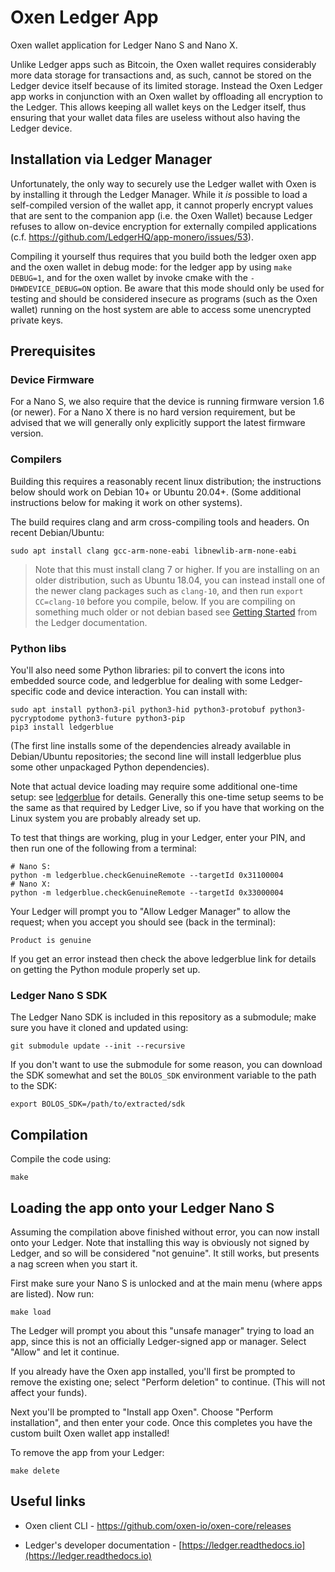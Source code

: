 # Oxen Ledger App

Oxen wallet application for Ledger Nano S and Nano X.

Unlike Ledger apps such as Bitcoin, the Oxen wallet requires considerably more data storage for
transactions and, as such, cannot be stored on the Ledger device itself because of its limited
storage.  Instead the Oxen Ledger app works in conjunction with an Oxen wallet by offloading all
encryption to the Ledger.  This allows keeping all wallet keys on the Ledger itself, thus ensuring
that your wallet data files are useless without also having the Ledger device.

## Installation via Ledger Manager

Unfortunately, the only way to securely use the Ledger wallet with Oxen is by installing it through
the Ledger Manager.  While it *is* possible to load a self-compiled version of the wallet app, it
cannot properly encrypt values that are sent to the companion app (i.e. the Oxen Wallet) because
Ledger refuses to allow on-device encryption for externally compiled applications (c.f.
https://github.com/LedgerHQ/app-monero/issues/53).

Compiling it yourself thus requires that you build both the ledger oxen app and the oxen wallet in
debug mode: for the ledger app by using `make DEBUG=1`, and for the oxen wallet by invoke cmake with
the `-DHWDEVICE_DEBUG=ON` option.  Be aware that this mode should only be used for testing and
should be considered insecure as programs (such as the Oxen wallet) running on the host system are
able to access some unencrypted private keys.

## Prerequisites

### Device Firmware

For a Nano S, we also require that the device is running firmware version 1.6 (or newer).  For a
Nano X there is no hard version requirement, but be advised that we will generally only explicitly
support the latest firmware version.

### Compilers

Building this requires a reasonably recent linux distribution; the instructions below should work on
Debian 10+ or Ubuntu 20.04+.  (Some additional instructions below for making it work on other
systems).

The build requires clang and arm cross-compiling tools and headers.  On recent Debian/Ubuntu:

    sudo apt install clang gcc-arm-none-eabi libnewlib-arm-none-eabi

> Note that this must install clang 7 or higher.  If you are installing on an older distribution,
> such as Ubuntu 18.04, you can instead install one of the newer clang packages such as `clang-10`,
> and then run `export CC=clang-10` before you compile, below.  If you are compiling on something
> much older or not debian based see [Getting
> Started](https://ledger.readthedocs.io/en/latest/userspace/getting_started.html) from the Ledger
> documentation.

### Python libs

You'll also need some Python libraries: pil to convert the icons into embedded source code, and
ledgerblue for dealing with some Ledger-specific code and device interaction.  You can install with:

    sudo apt install python3-pil python3-hid python3-protobuf python3-pycryptodome python3-future python3-pip 
    pip3 install ledgerblue

(The first line installs some of the dependencies already available in Debian/Ubuntu repositories;
the second line will install ledgerblue plus some other unpackaged Python dependencies).

Note that actual device loading may require some additional one-time setup: see
[ledgerblue](https://pypi.org/project/ledgerblue/) for details.  Generally this one-time setup seems
to be the same as that required by Ledger Live, so if you have that working on the Linux system you
are probably already set up.

To test that things are working, plug in your Ledger, enter your PIN, and then run one of the
following from a terminal:

    # Nano S:
    python -m ledgerblue.checkGenuineRemote --targetId 0x31100004
    # Nano X:
    python -m ledgerblue.checkGenuineRemote --targetId 0x33000004

Your Ledger will prompt you to "Allow Ledger Manager" to allow the request; when you accept you
should see (back in the terminal):

    Product is genuine

If you get an error instead then check the above ledgerblue link for details on getting the Python
module properly set up.

### Ledger Nano S SDK

The Ledger Nano SDK is included in this repository as a submodule; make sure you have it cloned and
updated using:

    git submodule update --init --recursive

If you don't want to use the submodule for some reason, you can download the SDK somewhat and set
the `BOLOS_SDK` environment variable to the path to the SDK:

    export BOLOS_SDK=/path/to/extracted/sdk

## Compilation

Compile the code using:

    make

## Loading the app onto your Ledger Nano S

Assuming the compilation above finished without error, you can now install onto your Ledger.  Note
that installing this way is obviously not signed by Ledger, and so will be considered "not
genuine".  It still works, but presents a nag screen when you start it.

First make sure your Nano S is unlocked and at the main menu (where apps are listed).  Now run:

    make load

The Ledger will prompt you about this "unsafe manager" trying to load an app, since this is not an
officially Ledger-signed app or manager.  Select "Allow" and let it continue.

If you already have the Oxen app installed, you'll first be prompted to remove the existing one;
select "Perform deletion" to continue.  (This will not affect your funds).

Next you'll be prompted to "Install app Oxen".  Choose "Perform installation", and then enter your
code.  Once this completes you have the custom built Oxen wallet app installed!

To remove the app from your Ledger:

    make delete

## Useful links

* Oxen client CLI - https://github.com/oxen-io/oxen-core/releases

* Ledger's developer documentation - [https://ledger.readthedocs.io](https://ledger.readthedocs.io)

